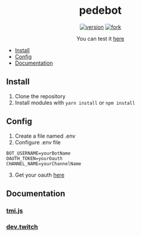 <h1 align='center'>
  pedebot
</h1>

<p align='center'>
<a href="https://github.com/JoaoPedroAlvarenga/pedebot-twitch/releases"><!--
--><img src="https://img.shields.io/github/package-json/v/joaopedroalvarenga/pedebot-twitch?style=flat-square&logo=twitch&colorA=333333&colorB=707070" alt="version"><!--
--></a>
<a href="https://github.com/JoaoPedroAlvarenga/pedebot-twitch/fork"><!--
--><img src="https://img.shields.io/static/v1?style=flat-square&label=&message=fork&logo=github&colorA=333333&colorB=707070" alt="fork"><!--
--></a>
</p>

<p align='center'>
  You can test it <a href='https://www.twitch.tv/pedroalvarenga7'>here</a>
</p>

- [Install](#install)
- [Config](#config)
- [Documentation](#documentation)

## Install

1. Clone the repository
2. Install modules with `yarn install` or `npm install`

## Config

1. Create a file named .env
2. Configure .env file

```
BOT_USERNAME=yourBotName
OAUTH_TOKEN=yourOauth
CHANNEL_NAME=yourChannelName
```

3. Get your oauth [here](https://twitchapps.com/tmi/)

## Documentation

### [tmi.js](https://github.com/tmijs/docs)

### [dev.twitch](https://dev.twitch.tv/docs/irc)
